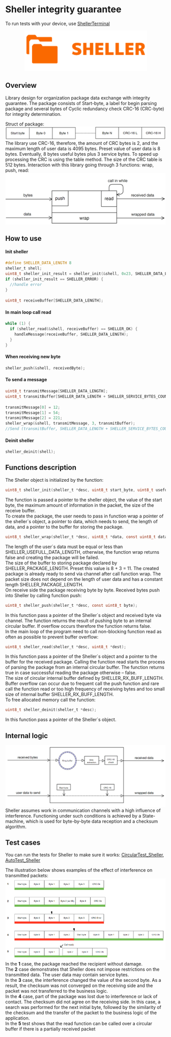 # Sheller integrity guarantee
To run tests with your device, use [ShellerTerminal](https://github.com/VNovytskyi/ShellerTerminal)
<p align="center">
  <img src="logo.png">
</p>

## Overview
Library design for organization package data exchange with  integrity guarantee.
The package consists of Start-byte, a label for begin parsing 
package and several bytes of Cyclic redundancy check CRC-16 (CRC-byte) for integrity determination. <br>

Struct of package:
![Struct of the package](Schemes/Scheme3.PNG)
The library use CRC-16, therefore, the amount of CRC bytes is 2, and the maximum length of user data is 4095 bytes. 
Preset value of user data is 8 bytes. Eventually, 8 bytes useful bytes plus 3 service bytes. To speed up processing the CRC is using the table method.
The size of the CRC table is 512 bytes. Interaction with this library going through 3 functions: wrap, push, read:
![Struct of the package](Schemes/Scheme1.PNG)

## How to use
#### Init sheller
```c
#define SHELLER_DATA_LENGTH 8
sheller_t shell;
uint8_t sheller_init_result = sheller_init(&shell, 0x23, SHELLER_DATA_LENGTH, 128);
if (sheller_init_result == SHELLER_ERROR) {
  //handle error
}
    
uint8_t receiveBuffer[SHELLER_DATA_LENGTH];
```
#### In main loop call read
```c
while (1) {
  if (sheller_read(&shell, receiveBuffer) == SHELLER_OK) {
    handleMessage(receiveBuffer, SHELLER_DATA_LENGTH);
  }
}
```
#### When receiving new byte
```c
sheller_push(&shell, receivedByte);
```
#### To send a message
```c
uint8_t transmitMessage[SHELLER_DATA_LENGTH];
uint8_t transmitBuffer[SHELLER_DATA_LENGTH + SHELLER_SERVICE_BYTES_COUNT];

transmitMessage[0] = 12;
transmitMessage[1] = 54;
transmitMessage[2] = 221;
sheller_wrap(&shell, transmitMessage, 3, transmitBuffer);
//Send (transmitBuffer, SHELLER_DATA_LENGTH + SHELLER_SERVICE_BYTES_COUNT)
```
#### Deinit sheller
```c
sheller_deinit(shell);
```
## Functions description
The Sheller object is initialized by the function:
```c
uint8_t sheller_init(sheller_t *desc, uint8_t start_byte, uint8_t usefull_data_length, uint16_t rx_buff_length);
```
The function is passed a pointer to the sheller object, the value of the start byte, the maximum amount of information in the packet, the size of the receive buffer.<br>
To create the package, the user needs to pass in function wrap a pointer of the sheller`s object, a pointer to data, which needs to send, the length of data, and a pointer to the buffer for storing the package.
```c
uint8_t sheller_wrap(sheller_t *desc, uint8_t *data, const uint8_t data_length, uint8_t *dest);
```
The length of the user`s data must be equal or less than SHELLER_USEFULL_DATA_LENGTH, otherwise, the function wrap returns false and creating the package will be failed. <br>
The size of the buffer to storing package declared by SHELLER_PACKAGE_LENGTH. Preset this value is 8 + 3 = 11. The created package is already ready to send via channel after call function wrap. The packet size does not depend on the length of user data and has a constant length SHELLER_PACKAGE_LENGTH. <br>
On receive side the package receiving byte by byte. Received bytes push into Sheller by calling function push:
```c
uint8_t sheller_push(sheller_t *desc, const uint8_t byte);
```
In this function pass a pointer of the Sheller`s object and received byte via channel. The function returns the result of pushing byte to an internal circular buffer. If overflow occurs therefore the function returns false.<br>
In the main loop of the program need to call non-blocking function read as often as possible to prevent buffer overflow:
```c
uint8_t sheller_read(sheller_t *desc, uint8_t *dest);
```
In this function pass a pointer of the Sheller`s object and a pointer to the buffer for the received package. Calling the function read starts the process of parsing the package from an internal circular buffer. The function returns true in case successful reading the package otherwise – false.<br>
The size of circular internal buffer defined by SHELLER_RX_BUFF_LENGTH.<br>
Buffer overflow can occur due to frequent call the push function and rare call the function read or too high frequency of receiving bytes and too small size of internal buffer SHELLER_RX_BUFF_LENGTH.<br>
To free allocated memory call the function:
```c
uint8_t sheller_deinit(sheller_t *desc);
```
In this function pass a pointer of the Sheller`s object.


## Internal logic
![Struct of the package](Schemes/Scheme2.PNG)
Sheller assumes work in communication channels with a high influence of interference. Functioning under such conditions is achieved by a State-machine, which is used for byte-by-byte data reception and a checksum algorithm. <br>

## Test cases
You can run the tests for Sheller to make sure it works: [CircularTest_Sheller](https://github.com/VNovytskyi/CircularTest_Sheller), [AutoTest_Sheller](https://github.com/VNovytskyi/AutoTest_Sheller)

The illustration below shows examples of the effect of interference on transmitted packets:
![Struct of the package](Schemes/Scheme4.PNG)
In the <b>1</b> case, the package reached the recipient without damage.<br>
The <b>2</b> case demonstrates that Sheller does not impose restrictions on the transmitted data. The user data may contain service bytes.<br>
In the <b>3</b> case, the interference changed the value of the second byte. As a result, the checksum was not converged on the receiving side and the packet was not transferred to the business logic.<br>
In the <b>4</b> case, part of the package was lost due to interference or lack of contact. The checksum did not agree on the receiving side. In this case, a search was performed for the next initial byte, followed by the similarity of the checksum and the transfer of the packet to the business logic of the application.<br> 
In the <b>5</b>  test shows that the read function can be called over a circular buffer if there is a partially received packet
